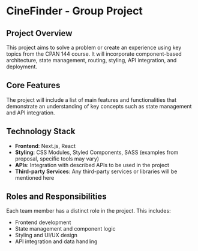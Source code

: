 # CineFinder - Group Project

## Project Overview

This project aims to solve a problem or create an experience using key topics from the CPAN 144 course. It will incorporate component-based architecture, state management, routing, styling, API integration, and deployment.

## Core Features

The project will include a list of main features and functionalities that demonstrate an understanding of key concepts such as state management and API integration.

## Technology Stack

* **Frontend**: Next.js, React
* **Styling**: CSS Modules, Styled Components, SASS (examples from proposal, specific tools may vary)
* **APIs**: Integration with described APIs to be used in the project
* **Third-party Services**: Any third-party services or libraries will be mentioned here

## Roles and Responsibilities

Each team member has a distinct role in the project. This includes:

* Frontend development
* State management and component logic
* Styling and UI/UX design
* API integration and data handling
